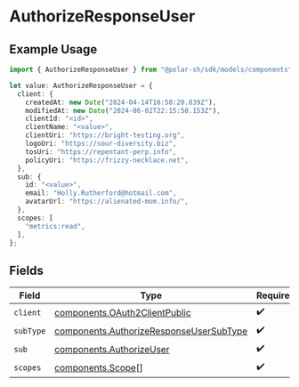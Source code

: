 # AuthorizeResponseUser

## Example Usage

```typescript
import { AuthorizeResponseUser } from "@polar-sh/sdk/models/components";

let value: AuthorizeResponseUser = {
  client: {
    createdAt: new Date("2024-04-14T16:58:20.839Z"),
    modifiedAt: new Date("2024-06-02T22:15:58.153Z"),
    clientId: "<id>",
    clientName: "<value>",
    clientUri: "https://bright-testing.org",
    logoUri: "https://sour-diversity.biz",
    tosUri: "https://repentant-perp.info",
    policyUri: "https://frizzy-necklace.net",
  },
  sub: {
    id: "<value>",
    email: "Holly.Rutherford@hotmail.com",
    avatarUrl: "https://alienated-mom.info/",
  },
  scopes: [
    "metrics:read",
  ],
};
```

## Fields

| Field                                                                                              | Type                                                                                               | Required                                                                                           | Description                                                                                        |
| -------------------------------------------------------------------------------------------------- | -------------------------------------------------------------------------------------------------- | -------------------------------------------------------------------------------------------------- | -------------------------------------------------------------------------------------------------- |
| `client`                                                                                           | [components.OAuth2ClientPublic](../../models/components/oauth2clientpublic.md)                     | :heavy_check_mark:                                                                                 | N/A                                                                                                |
| `subType`                                                                                          | [components.AuthorizeResponseUserSubType](../../models/components/authorizeresponseusersubtype.md) | :heavy_check_mark:                                                                                 | N/A                                                                                                |
| `sub`                                                                                              | [components.AuthorizeUser](../../models/components/authorizeuser.md)                               | :heavy_check_mark:                                                                                 | N/A                                                                                                |
| `scopes`                                                                                           | [components.Scope](../../models/components/scope.md)[]                                             | :heavy_check_mark:                                                                                 | N/A                                                                                                |